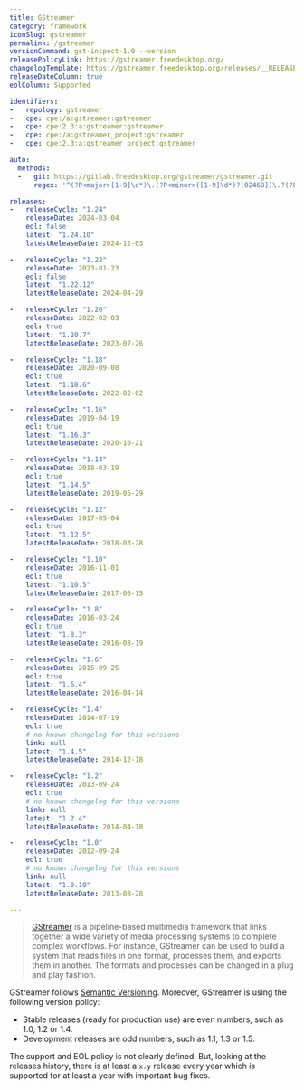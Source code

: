 ```yaml
---
title: GStreamer
category: framework
iconSlug: gstreamer
permalink: /gstreamer
versionCommand: gst-inspect-1.0 --version
releasePolicyLink: https://gstreamer.freedesktop.org/
changelogTemplate: https://gstreamer.freedesktop.org/releases/__RELEASE_CYCLE__/
releaseDateColumn: true
eolColumn: Supported

identifiers:
-   repology: gstreamer
-   cpe: cpe:/a:gstreamer:gstreamer
-   cpe: cpe:2.3:a:gstreamer:gstreamer
-   cpe: cpe:/a:gstreamer_project:gstreamer
-   cpe: cpe:2.3:a:gstreamer_project:gstreamer

auto:
  methods:
  -   git: https://gitlab.freedesktop.org/gstreamer/gstreamer.git
      regex: '^(?P<major>[1-9]\d*)\.(?P<minor>([1-9]\d*)?[02468])\.?(?P<patch>\d+)?$'

releases:
-   releaseCycle: "1.24"
    releaseDate: 2024-03-04
    eol: false
    latest: "1.24.10"
    latestReleaseDate: 2024-12-03

-   releaseCycle: "1.22"
    releaseDate: 2023-01-23
    eol: false
    latest: "1.22.12"
    latestReleaseDate: 2024-04-29

-   releaseCycle: "1.20"
    releaseDate: 2022-02-03
    eol: true
    latest: "1.20.7"
    latestReleaseDate: 2023-07-26

-   releaseCycle: "1.18"
    releaseDate: 2020-09-08
    eol: true
    latest: "1.18.6"
    latestReleaseDate: 2022-02-02

-   releaseCycle: "1.16"
    releaseDate: 2019-04-19
    eol: true
    latest: "1.16.3"
    latestReleaseDate: 2020-10-21

-   releaseCycle: "1.14"
    releaseDate: 2018-03-19
    eol: true
    latest: "1.14.5"
    latestReleaseDate: 2019-05-29

-   releaseCycle: "1.12"
    releaseDate: 2017-05-04
    eol: true
    latest: "1.12.5"
    latestReleaseDate: 2018-03-28

-   releaseCycle: "1.10"
    releaseDate: 2016-11-01
    eol: true
    latest: "1.10.5"
    latestReleaseDate: 2017-06-15

-   releaseCycle: "1.8"
    releaseDate: 2016-03-24
    eol: true
    latest: "1.8.3"
    latestReleaseDate: 2016-08-19

-   releaseCycle: "1.6"
    releaseDate: 2015-09-25
    eol: true
    latest: "1.6.4"
    latestReleaseDate: 2016-04-14

-   releaseCycle: "1.4"
    releaseDate: 2014-07-19
    eol: true
    # no known changelog for this versions
    link: null
    latest: "1.4.5"
    latestReleaseDate: 2014-12-18

-   releaseCycle: "1.2"
    releaseDate: 2013-09-24
    eol: true
    # no known changelog for this versions
    link: null
    latest: "1.2.4"
    latestReleaseDate: 2014-04-18

-   releaseCycle: "1.0"
    releaseDate: 2012-09-24
    eol: true
    # no known changelog for this versions
    link: null
    latest: "1.0.10"
    latestReleaseDate: 2013-08-28

---
```


> [GStreamer](https://gstreamer.freedesktop.org/) is a pipeline-based
> multimedia framework that links together a wide variety of media
> processing systems to complete complex workflows. For instance,
> GStreamer can be used to build a system that reads files in one
> format, processes them, and exports them in another. The formats and
> processes can be changed in a plug and play fashion.

GStreamer follows [Semantic Versioning](https://semver.org/). Moreover,
GStreamer is using the following version policy:

- Stable releases (ready for production use) are even numbers, such as
  1.0, 1.2 or 1.4.
- Development releases are odd numbers, such as 1.1, 1.3 or 1.5.

The support and EOL policy is not clearly defined. But, looking at the
releases history, there is at least a `x.y` release every year which
is supported for at least a year with important bug fixes.
